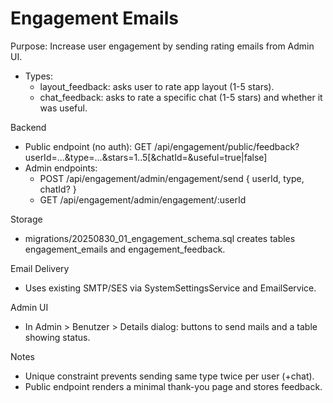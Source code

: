 # Engagement Emails

Purpose: Increase user engagement by sending rating emails from Admin UI.

- Types:
  - layout_feedback: asks user to rate app layout (1-5 stars).
  - chat_feedback: asks to rate a specific chat (1-5 stars) and whether it was useful.

Backend
- Public endpoint (no auth): GET /api/engagement/public/feedback?userId=...&type=...&stars=1..5[&chatId=&useful=true|false]
- Admin endpoints:
  - POST /api/engagement/admin/engagement/send { userId, type, chatId? }
  - GET  /api/engagement/admin/engagement/:userId

Storage
- migrations/20250830_01_engagement_schema.sql creates tables engagement_emails and engagement_feedback.

Email Delivery
- Uses existing SMTP/SES via SystemSettingsService and EmailService.

Admin UI
- In Admin > Benutzer > Details dialog: buttons to send mails and a table showing status.

Notes
- Unique constraint prevents sending same type twice per user (+chat).
- Public endpoint renders a minimal thank-you page and stores feedback.
